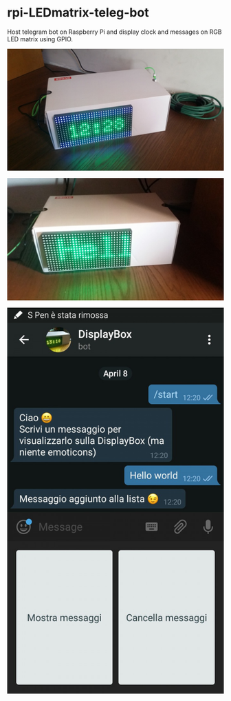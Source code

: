 # rpi-LEDmatrix-teleg-bot
Host telegram bot on Raspberry Pi and display clock and messages on RGB LED matrix using GPIO.

![Alt text](img/clock.jpg?raw=true "clock")

![Alt text](img/hello.jpg?raw=true "scrolling text")

![Alt text](img/screenshot.jpg?raw=true "telegram bot")